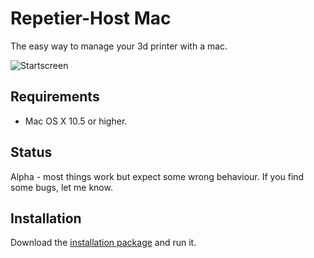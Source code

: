 # Repetier-Host Mac

The easy way to manage your 3d printer with a mac.

![Startscreen](https://github.com/repetier/Repetier-Host-Mac/raw/master/docs/screenshots/startscreen.png)

## Requirements

* Mac OS X 10.5 or higher.

## Status

Alpha - most things work but expect some wrong behaviour. If you find some bugs, let me know.

## Installation

Download the [installation package](https://github.com/repetier/Repetier-Host-Mac/raw/master/Repetier-Host%20Mac.pkg) 
and run it.
